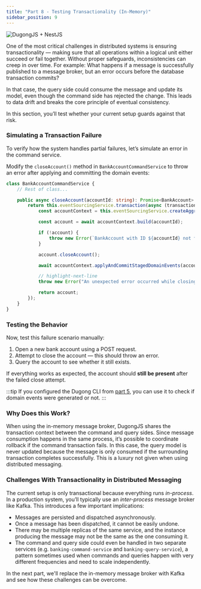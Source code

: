 ```yaml
---
title: "Part 8 - Testing Transactionality (In-Memory)"
sidebar_position: 9
---
```


![DugongJS + NestJS](/img/dugongjs_nestjs.png)

One of the most critical challenges in distributed systems is ensuring transactionality — making sure that all operations within a logical unit either succeed or fail together. Without proper safeguards, inconsistencies can creep in over time. For example: What happens if a message is successfully published to a message broker, but an error occurs before the database transaction commits?

In that case, the query side could consume the message and update its model, even though the command side has rejected the change. This leads to data drift and breaks the core principle of eventual consistency.

In this section, you’ll test whether your current setup guards against that risk.

### Simulating a Transaction Failure

To verify how the system handles partial failures, let’s simulate an error in the command service.

Modify the `closeAccount()` method in `BankAccountCommandService` to throw an error after applying and committing the domain events:

```typescript title="src/bank-account/application/command/bank-account.command.service.ts"
class BankAccountCommandService {
    // Rest of class...

    public async closeAccount(accountId: string): Promise<BankAccount> {
        return this.eventSourcingService.transaction(async (transaction) => {
            const accountContext = this.eventSourcingService.createAggregateContext(transaction, BankAccount);

            const account = await accountContext.build(accountId);

            if (!account) {
                throw new Error(`BankAccount with ID ${accountId} not found.`);
            }

            account.closeAccount();

            await accountContext.applyAndCommitStagedDomainEvents(account);

            // highlight-next-line
            throw new Error("An unexpected error occurred while closing the account.");

            return account;
        });
    }
}
```

### Testing the Behavior

Now, test this failure scenario manually:

1. Open a new bank account using a POST request.
2. Attempt to close the account — this should throw an error.
3. Query the account to see whether it still exists.

If everything works as expected, the account should **still be present** after the failed close attempt.

:::tip
If you configured the Dugong CLI from [part 5](part_5.md), you can use it to check if domain events were generated or not.
:::

### Why Does this Work?

When using the in-memory message broker, DugongJS shares the transaction context between the command and query sides. Since message consumption happens in the same process, it’s possible to coordinate rollback if the command transaction fails. In this case, the query model is never updated because the message is only consumed if the surrounding transaction completes successfully. This is a luxury not given when using distributed messaging.

### Challenges With Transactionality in Distributed Messaging

The current setup is only transactional because everything runs _in-process_. In a production system, you’ll typically use an _inter-process_ message broker like Kafka. This introduces a few important implications:

- Messages are persisted and dispatched asynchronously.
- Once a message has been dispatched, it cannot be easily undone.
- There may be multiple replicas of the same service, and the instance producing the message may not be the same as the one consuming it.
- The command and query side could even be handled in two separate services (e.g. `banking-command-service` and `banking-query-service`), a pattern sometimes used when commands and queries happen with very different frequencies and need to scale independently.

In the next part, we'll replace the in-memory message broker with Kafka and see how these challenges can be overcome.
